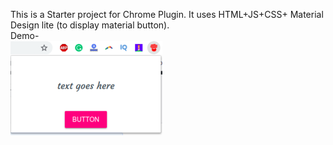 This is a Starter project for Chrome Plugin. It uses HTML+JS+CSS+ Material Design lite (to display material button).     
Demo- <br>![Plugin](/demo.png)
